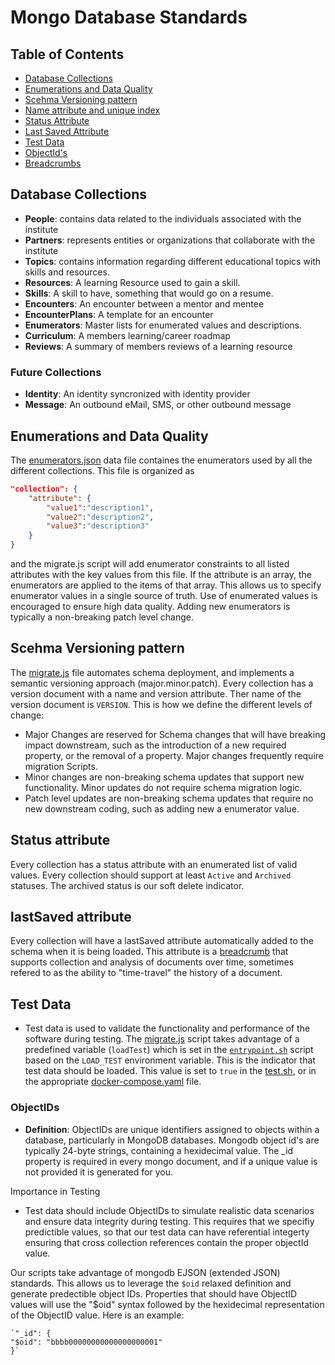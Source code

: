 # Mongo Database Standards

## Table of Contents

- [Database Collections](#database-collections)
- [Enumerations and Data Quality](#enumerations-and-data-quality)
- [Scehma Versioning pattern](#scehma-versioning-pattern)
- [Name attribute and unique index](#name-attribute-and-unique-index)
- [Status Attribute](#status-attribute)
- [Last Saved Attribute](#lastsaved-attribute)
- [Test Data](#test-data)
- [ObjectId's](#objectids)
- [Breadcrumbs](#breadcrumbs)

## Database Collections

- **People**: contains data related to the individuals associated with the institute
- **Partners**: represents entities or organizations that collaborate with the institute
- **Topics**: contains information regarding different educational topics with skills and resources.
- **Resources**: A learning Resource used to gain a skill.
- **Skills**: A skill to have, something that would go on a resume.
- **Encounters**: An encounter between a mentor and mentee
- **EncounterPlans**: A template for an encounter
- **Enumerators**: Master lists for enumerated values and descriptions.
- **Curriculum**: A members learning/career roadmap
- **Reviews**: A summary of members reviews of a learning resource

### Future Collections

- **Identity**: An identity syncronized with identity provider
- **Message**: An outbound eMail, SMS, or other outbound message 

## Enumerations and Data Quality

The [enumerators.json](./src/mongosh/data/enumerators.json) data file containes the enumerators used by all the different collections. This file is organized as 
```json
"collection": {
    "attribute": {
        "value1":"description1",
        "value2":"description2",
        "value3":"description3"
    }
}
```
and the migrate.js script will add enumerator constraints to all listed attributes with the key values from this file. If the attribute is an array, the enumerators are applied to the items of that array. This allows us to specify enumerator values in a single source of truth. Use of enumerated values is encouraged to ensure high data quality. Adding new enumerators is typically a non-breaking patch level change. 

## Scehma Versioning pattern

The [migrate.js](./src/mongosh/migrate.js) file automates schema deployment, and implements a semantic versioning approach (major.minor.patch). Every collection has a version document with a name and version attribute. Ther name of the version document is ``VERSION``. This is how we define the different levels of change:

- Major Changes are reserved for Schema changes that will have breaking impact downstream, such as the introduction of a new required property, or the removal of a property. Major changes frequently require migration Scripts.
- Minor changes are non-breaking schema updates that support new functionality. Minor updates do not require schema migration logic.
- Patch level updates are non-breaking schema updates that require no new downstream coding, such as adding new a enumerator value.

## Status attribute

Every collection has a status attribute with an enumerated list of valid values. Every collection should support at least ``Active`` and ``Archived`` statuses. The archived status is our soft delete indicator.

## lastSaved attribute

Every collection will have a lastSaved attribute automatically added to the schema when it is being loaded. This attribute is a [breadcrumb](./src/mongosh/schemas/breadcrumb.json) that supports collection and analysis of documents over time, sometimes refered to as the ability to "time-travel" the history of a document.

## Test Data

- Test data is used to validate the functionality and performance of the software during testing. The [migrate.js](./src/mongosh/migrate.js) script takes advantage of a predefined variable (``loadTest``) which is set in the [``entrypoint.sh``](./src/mongosh/entrypoint.sh) script based on the ``LOAD_TEST`` environment variable. This is the indicator that test data should be loaded. This value is set to ``true`` in the [test.sh](./src/mongosh/test.sh), or in the appropriate [docker-compose.yaml](https://github.com/agile-learning-institute/mentorHub/blob/main/docker-configurations/docker-compose.yaml) file.

### ObjectIDs

- **Definition**: ObjectIDs are unique identifiers assigned to objects within a database, particularly in MongoDB databases. Mongodb object id's are typically 24-byte strings, containing a hexidecimal value. The _id property is required in every mongo document, and if a unique value is not provided it is generated for you.

Importance in Testing

- Test data should include ObjectIDs to simulate realistic data scenarios and ensure data integrity during testing. This requires that we specifiy predictible values, so that our test data can have referential integerty ensuring that cross collection references contain the proper objectId value.

Our scripts take advantage of mongodb EJSON (extended JSON) standards. This allows us to leverage the ``$oid`` relaxed definition and generate predectible object IDs. Properties that should have ObjectID values will use the "$oid" syntax followed by the hexidecimal representation of the ObjectID value. Here is an example:

    `"_id": {
    "$oid": "bbbb00000000000000000001"
    }`

